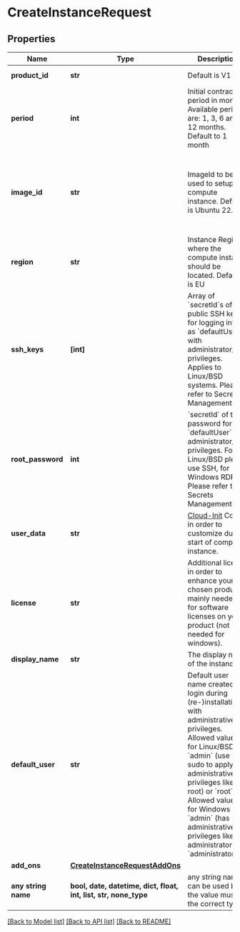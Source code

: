 # CreateInstanceRequest


## Properties
Name | Type | Description | Notes
------------ | ------------- | ------------- | -------------
**product_id** | **str** | Default is V1 | defaults to "V1"
**period** | **int** | Initial contract period in months. Available periods are: 1, 3, 6 and 12 months. Default to 1 month | defaults to 1
**image_id** | **str** | ImageId to be used to setup the compute instance. Default is Ubuntu 22.04 | [optional]  if omitted the server will use the default value of "afecbb85-e2fc-46f0-9684-b46b1faf00bb"
**region** | **str** | Instance Region where the compute instance should be located. Default is EU | [optional]  if omitted the server will use the default value of "EU"
**ssh_keys** | **[int]** | Array of &#x60;secretId&#x60;s of public SSH keys for logging into as &#x60;defaultUser&#x60; with administrator/root privileges. Applies to Linux/BSD systems. Please refer to Secrets Management API. | [optional] 
**root_password** | **int** | &#x60;secretId&#x60; of the password for the &#x60;defaultUser&#x60; with administrator/root privileges. For Linux/BSD please use SSH, for Windows RDP. Please refer to Secrets Management API. | [optional] 
**user_data** | **str** | [Cloud-Init](https://cloud-init.io/) Config in order to customize during start of compute instance. | [optional] 
**license** | **str** | Additional licence in order to enhance your chosen product, mainly needed for software licenses on your product (not needed for windows). | [optional] 
**display_name** | **str** | The display name of the instance | [optional] 
**default_user** | **str** | Default user name created for login during (re-)installation with administrative privileges. Allowed values for Linux/BSD are &#x60;admin&#x60; (use sudo to apply administrative privileges like root) or &#x60;root&#x60;. Allowed values for Windows are &#x60;admin&#x60; (has administrative privileges like administrator) or &#x60;administrator&#x60;. | [optional]  if omitted the server will use the default value of "admin"
**add_ons** | [**CreateInstanceRequestAddOns**](CreateInstanceRequestAddOns.md) |  | [optional] 
**any string name** | **bool, date, datetime, dict, float, int, list, str, none_type** | any string name can be used but the value must be the correct type | [optional]

[[Back to Model list]](../README.md#documentation-for-models) [[Back to API list]](../README.md#documentation-for-api-endpoints) [[Back to README]](../README.md)



